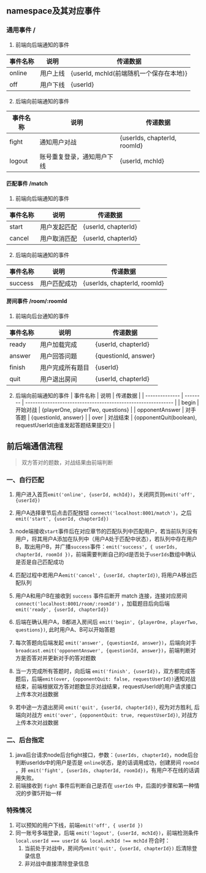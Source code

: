 ## namespace及其对应事件

### 通用事件 /

1. 前端向后端通知的事件

| 事件名称 | 说明     | 传递数据                                |
| -------- | -------- | --------------------------------------- |
| online   | 用户上线 | {userId, mchId(前端随机一个保存在本地)} |
| off      | 用户下线 | {userId}                                |

2. 后端向前端通知的事件

| 事件名称 | 说明                       | 传递数据                     |
| -------- | -------------------------- | ---------------------------- |
| fight    | 通知用户对战               | {userIds, chapterId, roomId} |
| logout   | 账号重复登录，通知用户下线 | {userId, mchId}              |



#### 匹配事件  /match

1. 前端向后端通知的事件

| 事件名称 | 说明         | 传递数据            |
| -------- | ------------ | ------------------- |
| start    | 用户发起匹配 | {userId, chapterId} |
| cancel   | 用户取消匹配 | {userId, chapterId} |

2. 后端向前端通知的事件

| 事件名称 | 说明         | 传递数据                     |
| -------- | ------------ | ---------------------------- |
| success  | 用户匹配成功 | {userIds, chapterId, roomId} |

#### 房间事件  /room/:roomId

1. 前端向后台通知的事件

| 事件名称 | 说明             | 传递数据             |
| -------- | ---------------- | -------------------- |
| ready    | 用户加载完成     | {userId, chapterId}  |
| answer   | 用户回答问题     | {questionId, answer} |
| finish   | 用户完成所有题目 | {userId}             |
| quit     | 用户退出房间     | {userId, chapterId}  |

2. 后端向前端通知的事件
| 事件名称       | 说明     | 传递数据                                                     |
| -------------- | -------- | ------------------------------------------------------------ |
| begin          | 开始对战 | {playerOne, playerTwo, questions}                            |
| opponentAnswer | 对手答题 | {questionId, answer}                                         |
| over           | 对战结束 | {opponentQuit(boolean), requestUserId(由谁发起答题结果提交)} |



## 前后端通信流程

>  双方答对的题数，对战结果由前端判断

### 一、自行匹配

1. 用户进入首页`emit('online', {userId, mchId})`，关闭网页则`emit('off', {userId})`

2. 用户A选择章节后点击匹配按钮  `connect('localhost:8001/match')`，之后 `emit('start', {userId, chapterId})`

3. node端接收`start`事件后在对应章节的匹配队列中匹配用户，若当前队列没有用户，将其用户A添加在队列中（用户A处于匹配中状态），若队列中存在用户B，取出用户B，并广播`success`事件：`emit('success', { userIds, chapterId, roomId })`，前端需要判断自己的id是否处于`userIds`数组中确认是否是自己匹配成功

4. 匹配过程中若用户A`emit('cancel', {userId, chapterId})`, 将用户A移出匹配队列

5. 用户A和用户B在接收到 `success` 事件后断开 match 连接，连接对应房间`connect('localhost:8001/room/:roomId')` ，加载题目后向后端 `emit('ready', {userId, chapterId})`

6. 后端在确认用户A，B都进入房间后 `emit('begin', {playerOne, playerTwo, questions})`, 此时用户A、B可以开始答题

7. 每次答题向后端发起 `emit('answer', {questionId, answer})`，后端向对手 `broadcast.emit('opponentAnswer', {questionId, answer})`，前端判断对方是否答对并更新对手的答对题数

8. 当一方完成所有答题时，向后端 `emit('finish', {userId})`，双方都完成答题后，后端`emit(over, {opponentQuit: false, requestUserId})`通知对战结束，前端根据双方答对题数显示对战结果，requestUserId的用户请求接口上传本次对战数据

9. 若中途一方退出房间 `emit('quit', {userId, chapterId})`, 视为对方胜利, 后端向对战方 `emit('over', {opponentQuit: true, requestUserId})`, 对战方上传本次对战数据



### 二、后台指定

1. java后台请求node后台fight接口，参数：`{userIds, chapterId}`，node后台判断userIds中的用户是否是 `online`状态，是的话调用成功，创建房间 `roomId` ，并 `emit('fight', {userIds, chapterId, roomId})`，有用户不在线的话调用失败。
2. 前端接收到 `fight` 事件后判断自己是否在 `userIds` 中，后面的步骤和第一种情况的步骤5开始一样



### 特殊情况

1. 可以预知的用户下线，前端`emit('off', { userId })`
2. 同一账号多端登录，后端 `emit('logout', {userId, mchId})`，前端检测条件 `local.userId === userId && local.mchId !== mchId` 符合时：
   1. 当前处于对战中，房间内`emit('quit', {userId, chapterId})` 后清除登录信息
   2. 非对战中直接清除登录信息

